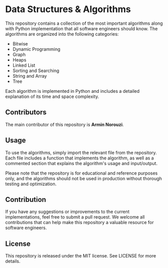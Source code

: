 # Data Structures & Algorithms

This repository contains a collection of the most important algorithms along with Python implementation that all software engineers should know. The algorithms are organized into the following categories:

* Bitwise
* Dynamic Programming
* Graph
* Heaps
* Linked List
* Sorting and Searching
* String and Array
* Tree

Each algorithm is implemented in Python and includes a detailed explanation of its time and space complexity.

## Contributors
The main contributor of this repository is **Armin Norouzi**.

## Usage
To use the algorithms, simply import the relevant file from the repository. Each file includes a function that implements the algorithm, as well as a commented section that explains the algorithm's usage and input/output.

Please note that the repository is for educational and reference purposes only, and the algorithms should not be used in production without thorough testing and optimization.

## Contribution
If you have any suggestions or improvements to the current implementations, feel free to submit a pull request. We welcome all contributions that can help make this repository a valuable resource for software engineers.

## License
This repository is released under the MIT license. See LICENSE for more details.
